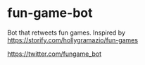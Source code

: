 # fun-game-bot
Bot that retweets fun games. Inspired by https://storify.com/hollygramazio/fun-games

https://twitter.com/fungame_bot
